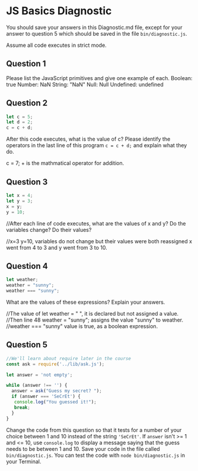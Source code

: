 # JS Basics Diagnostic

You should save your answers in this Diagnostic.md file, except for your answer to
question 5 which should be saved in the file `bin/diagnostic.js`.

Assume all code executes in strict mode.

## Question 1

Please list the JavaScript primitives and give one example of each.
Boolean: true
Number: NaN
String: "NaN"
Null: Null
Undefined: undefined

## Question 2

```js
let c = 5;
let d = 2;
c = c + d;

```

After this code executes, what is the value of c?  Please identify the operators in the last line of this program `c = c + d;` and explain what they do.

c = 7; + is the mathmatical operator for addition.

## Question 3

```js
let x = 4;
let y = 3;
x = y;
y = 10;
```

//After each line of code executes, what are the values of x and y?  Do the variables change?  Do their values?

//x=3 y=10, variables do not change but their values were both reassigned x went from 4 to 3 and y went from 3 to 10.


## Question 4

```js
let weather;
weather = "sunny";
weather === "sunny";
```

What are the values of these expressions?  Explain your answers.

//The value of let weather = " ", it is declared but not assigned a value.
//Then line 48 weather = "sunny"; assigns the value "sunny" to weather.
//weather === "sunny" value is true, as a boolean expression.

## Question 5

```js
//We'll learn about require later in the course
const ask = require('../lib/ask.js');

let answer = 'not empty';

while (answer !== '') {
  answer = ask("Guess my secret? ");
  if (answer === 'SeCrEt') {
   console.log("You guessed it!");
   break;
  }
}
```

Change the code from this question so that it tests for a number of your choice
between 1 and 10 instead of the string `'SeCrEt'`.  If `answer` isn't >= 1 and
<= 10, use `console.log` to display a message saying that the guess needs to
be between 1 and 10.  Save your code in the file called `bin/diagnostic.js`.
You can test the code with `node bin/diagnostic.js` in your Terminal.
